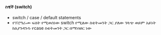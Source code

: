 #### ስዊች (switch)

- switch / case / default statements
- የፕሮግራሙ ፍሰት የሚወሰነው switch የሚለው ስቴትመንት ጋር ያለው ገላጭ ወይም አይነት ከእያንዳንዱ የcase ስቴትመንት ጋር በማነፃፀር ነው
